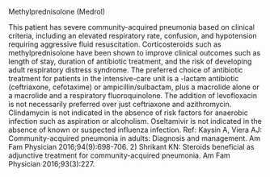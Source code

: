 Methylprednisolone (Medrol)

This patient has severe community-acquired pneumonia based on clinical criteria, including an elevated
respiratory rate, confusion, and hypotension requiring aggressive fluid resuscitation. Corticosteroids such
as methylprednisolone have been shown to improve clinical outcomes such as length of stay, duration of
antibiotic treatment, and the risk of developing adult respiratory distress syndrome. The preferred choice
of antibiotic treatment for patients in the intensive-care unit is a -lactam antibiotic (ceftriaxone,
cefotaxime) or ampicillin/sulbactam, plus a macrolide alone or a macrolide and a respiratory
fluoroquinolone. The addition of levofloxacin is not necessarily preferred over just ceftriaxone and
azithromycin. Clindamycin is not indicated in the absence of risk factors for anaerobic infection such as
aspiration or alcoholism. Oseltamivir is not indicated in the absence of known or suspected influenza
infection.
Ref: Kaysin A, Viera AJ: Community-acquired pneumonia in adults: Diagnosis and management. Am Fam Physician
2016;94(9):698-706. 2) Shrikant KN: Steroids beneficial as adjunctive treatment for community-acquired pneumonia. Am
Fam Physician 2016;93(3):227.